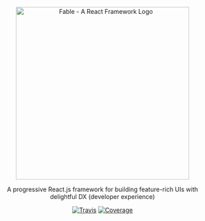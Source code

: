 <p align="center">
  <img alt="Fable - A React Framework Logo" width="400" src="https://fablejs.com/assets/FableJS_Logo_BGTRANSPARENT.svg" />
</p>
<p align="center">
  A progressive React.js framework for building feature-rich UIs with delightful DX (developer experience)
</p>
<p align="center">
  <a href="https://travis-ci.org/fablejs/fable"><img src="https://api.travis-ci.org/fablejs/fable.svg?branch=master" alt="Travis" /></a>
  <a href="https://coveralls.io/github/fablejs/fable?branch=master"><img src="https://coveralls.io/repos/github/fablejs/fable/badge.svg?branch=master#8" alt="Coverage" /></a>
</p>
